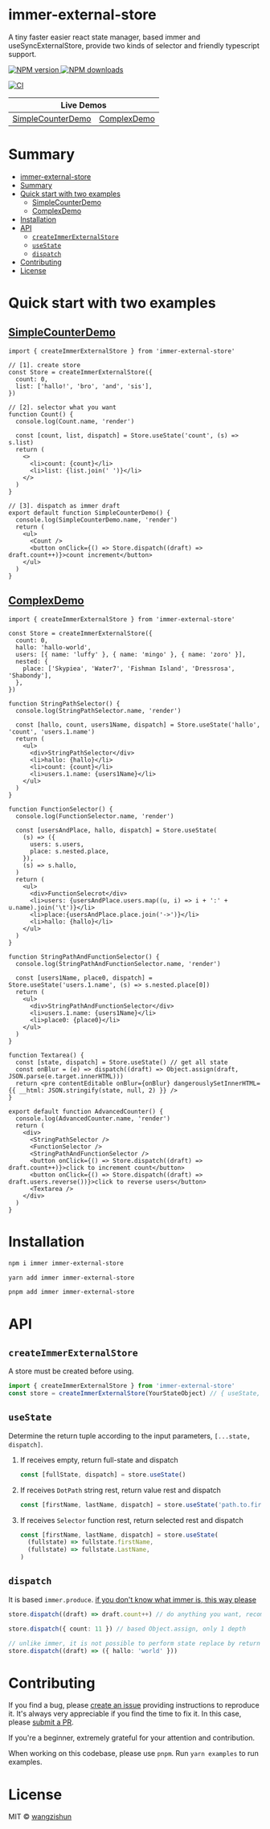 # immer-external-store

A tiny faster easier react state manager, based immer and useSyncExternalStore, provide two kinds of selector and friendly typescript support.

<a href="https://npmjs.org/package/immer-external-store">
  <img alt="NPM version" src="https://img.shields.io/npm/v/immer-external-store.svg?style=flat-square">
</a>
<a href="https://npmjs.org/package/immer-external-store">
  <img alt="NPM downloads" src="https://img.shields.io/npm/dm/immer-external-store.svg?style=flat-square">
</a>

[![CI](https://github.com/wangzishun/immer-external-store/actions/workflows/ci.yml/badge.svg)](https://github.com/wangzishun/immer-external-store/actions/workflows/ci.yml)

<table>
  <thead>
    <tr>
      <th colspan="3"><center>Live Demos</center></th>
    </tr>
  </thead>
  <tbody>
    <tr>
      <td><a href="https://codesandbox.io/s/github/wangzishun/immer-external-store/tree/master/examples/SimpleCounterDemo" target="_blank">SimpleCounterDemo</a></td>
      <td><a href="https://codesandbox.io/s/github/wangzishun/immer-external-store/tree/master/examples/ComplexDemo" target="_blank">ComplexDemo</a></td>
    </tr>
  </tbody>
</table>

# Summary

- [immer-external-store](#immer-external-store)
- [Summary](#summary)
- [Quick start with two examples](#quick-start-with-two-examples)
  - [SimpleCounterDemo](#simplecounterdemo)
  - [ComplexDemo](#complexdemo)
- [Installation](#installation)
- [API](#api)
  - [`createImmerExternalStore`](#createimmerexternalstore)
  - [`useState`](#usestate)
  - [`dispatch`](#dispatch)
- [Contributing](#contributing)
- [License](#license)

# Quick start with two examples

## <a href="https://codesandbox.io/s/github/wangzishun/immer-external-store/tree/master/examples/SimpleCounterDemo" target="_blank">SimpleCounterDemo</a>

```tsx
import { createImmerExternalStore } from 'immer-external-store'

// [1]. create store
const Store = createImmerExternalStore({
  count: 0,
  list: ['hallo!', 'bro', 'and', 'sis'],
})

// [2]. selector what you want
function Count() {
  console.log(Count.name, 'render')

  const [count, list, dispatch] = Store.useState('count', (s) => s.list)
  return (
    <>
      <li>count: {count}</li>
      <li>list: {list.join(' ')}</li>
    </>
  )
}

// [3]. dispatch as immer draft
export default function SimpleCounterDemo() {
  console.log(SimpleCounterDemo.name, 'render')
  return (
    <ul>
      <Count />
      <button onClick={() => Store.dispatch((draft) => draft.count++)}>count increment</button>
    </ul>
  )
}
```

## <a href="https://codesandbox.io/s/github/wangzishun/immer-external-store/tree/master/examples/ComplexDemo" target="_blank">ComplexDemo</a>

```tsx
import { createImmerExternalStore } from 'immer-external-store'

const Store = createImmerExternalStore({
  count: 0,
  hallo: 'hallo-world',
  users: [{ name: 'luffy' }, { name: 'mingo' }, { name: 'zoro' }],
  nested: {
    place: ['Skypiea', 'Water7', 'Fishman Island', 'Dressrosa', 'Shabondy'],
  },
})

function StringPathSelector() {
  console.log(StringPathSelector.name, 'render')

  const [hallo, count, users1Name, dispatch] = Store.useState('hallo', 'count', 'users.1.name')
  return (
    <ul>
      <div>StringPathSelector</div>
      <li>hallo: {hallo}</li>
      <li>count: {count}</li>
      <li>users.1.name: {users1Name}</li>
    </ul>
  )
}

function FunctionSelector() {
  console.log(FunctionSelector.name, 'render')

  const [usersAndPlace, hallo, dispatch] = Store.useState(
    (s) => ({
      users: s.users,
      place: s.nested.place,
    }),
    (s) => s.hallo,
  )
  return (
    <ul>
      <div>FunctionSelecrot</div>
      <li>users: {usersAndPlace.users.map((u, i) => i + ':' + u.name).join('\t')}</li>
      <li>place:{usersAndPlace.place.join('->')}</li>
      <li>hallo: {hallo}</li>
    </ul>
  )
}

function StringPathAndFunctionSelector() {
  console.log(StringPathAndFunctionSelector.name, 'render')

  const [users1Name, place0, dispatch] = Store.useState('users.1.name', (s) => s.nested.place[0])
  return (
    <ul>
      <div>StringPathAndFunctionSelector</div>
      <li>users.1.name: {users1Name}</li>
      <li>place0: {place0}</li>
    </ul>
  )
}

function Textarea() {
  const [state, dispatch] = Store.useState() // get all state
  const onBlur = (e) => dispatch((draft) => Object.assign(draft, JSON.parse(e.target.innerHTML)))
  return <pre contentEditable onBlur={onBlur} dangerouslySetInnerHTML={{ __html: JSON.stringify(state, null, 2) }} />
}

export default function AdvancedCounter() {
  console.log(AdvancedCounter.name, 'render')
  return (
    <div>
      <StringPathSelector />
      <FunctionSelector />
      <StringPathAndFunctionSelector />
      <button onClick={() => Store.dispatch((draft) => draft.count++)}>click to increment count</button>
      <button onClick={() => Store.dispatch((draft) => draft.users.reverse())}>click to reverse users</button>
      <Textarea />
    </div>
  )
}
```

# Installation

```sh
npm i immer immer-external-store
```

```sh
yarn add immer immer-external-store
```

```sh
pnpm add immer immer-external-store
```

# API

## `createImmerExternalStore`

A store must be created before using.

```ts
import { createImmerExternalStore } from 'immer-external-store'
const store = createImmerExternalStore(YourStateObject) // { useState, dispatch }
```

## `useState`

Determine the return tuple according to the input parameters, `[...state, dispatch]`.

1.  If receives empty, return full-state and dispatch

    ```ts
    const [fullState, dispatch] = store.useState()
    ```

2.  If receives `DotPath` string rest, return value rest and dispatch

    ```ts
    const [firstName, lastName, dispatch] = store.useState('path.to.first.name', 'path.to.last.name')
    ```

3.  If receives `Selector` function rest, return selected rest and dispatch

    ```ts
    const [firstName, lastName, dispatch] = store.useState(
      (fullstate) => fullstate.firstName,
      (fullstate) => fullstate.LastName,
    )
    ```

## `dispatch`

It is based `immer.produce`. [if you don't know what immer is, this way please](https://immerjs.github.io/immer/produce/#example)

```ts
store.dispatch((draft) => draft.count++) // do anything you want, recommend this way

store.dispatch({ count: 11 }) // based Object.assign, only 1 depth
```

```ts
// unlike immer, it is not possible to perform state replace by return value. only revise draft is effective
store.dispatch((draft) => ({ hallo: 'world' }))
```

# Contributing

If you find a bug, please [create an issue](https://github.com/wangzishun/immer-external-store/issues/new) providing instructions to reproduce it. It's always very appreciable if you find the time to fix it. In this case, please [submit a PR](https://github.com/wangzishun/immer-external-store/pulls).

If you're a beginner, extremely grateful for your attention and contribution.

When working on this codebase, please use `pnpm`. Run `yarn examples` to run examples.

# License

MIT © [wangzishun](https://github.com/wangzishun)
